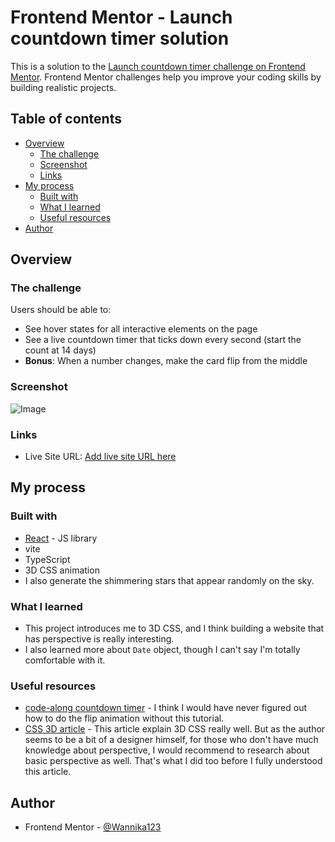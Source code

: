 # Frontend Mentor - Launch countdown timer solution

This is a solution to the [Launch countdown timer challenge on Frontend Mentor](https://www.frontendmentor.io/challenges/launch-countdown-timer-N0XkGfyz-). Frontend Mentor challenges help you improve your coding skills by building realistic projects. 

## Table of contents

- [Overview](#overview)
  - [The challenge](#the-challenge)
  - [Screenshot](#screenshot)
  - [Links](#links)
- [My process](#my-process)
  - [Built with](#built-with)
  - [What I learned](#what-i-learned)
  - [Useful resources](#useful-resources)
- [Author](#author)

## Overview

### The challenge

Users should be able to:

- See hover states for all interactive elements on the page
- See a live countdown timer that ticks down every second (start the count at 14 days)
- **Bonus**: When a number changes, make the card flip from the middle

### Screenshot

![Image](https://github.com/user-attachments/assets/cfeaa1af-9afa-4e20-98f5-52ccc4b8fcd6)

### Links

- Live Site URL: [Add live site URL here](https://your-live-site-url.com)

## My process

### Built with

- [React](https://reactjs.org/) - JS library
- vite
- TypeScript
- 3D CSS animation
- I also generate the shimmering stars that appear randomly on the sky.

### What I learned

- This project introduces me to 3D CSS, and I think building a website that has perspective is really interesting.
- I also learned more about `Date` object, though I can't say I'm totally comfortable with it.

### Useful resources

- [code-along countdown timer](https://www.youtube.com/watch?v=x00P_1meF6c&t=2631s) - I think I would have never figured out how to do the flip animation without this tutorial.
- [CSS 3D article](https://vinceumo.github.io/devNotes/CSS/css-3d-scrolling-on-the-z-axis/) - This article explain 3D CSS really well. But as the author seems to be a bit of a designer himself, for those who don't have much knowledge about perspective, I would recommend to research about basic perspective as well. That's what I did too before I fully understood this article. 

## Author

- Frontend Mentor - [@Wannika123](https://www.frontendmentor.io/profile/Wannika123)